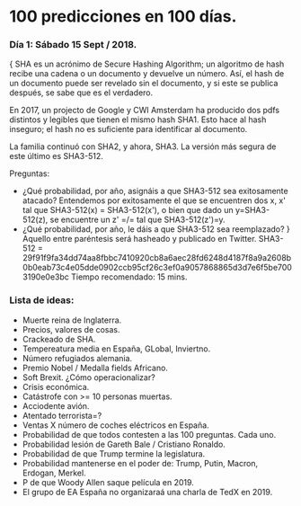 # 100 predicciones en 100 días.

### Día 1: Sábado 15 Sept / 2018.
{
SHA es un acrónimo de Secure Hashing Algorithm; un algoritmo de hash recibe una cadena o un documento y devuelve un número.
Así, el hash de un documento puede ser revelado sin el documento, y si este se publica después, se sabe que es el verdadero.

En 2017, un projecto de Google y CWI Amsterdam ha producido dos pdfs distintos y legibles que tienen el mismo hash SHA1.  Esto hace al hash inseguro; el hash no es suficiente para identificar al documento. 

La familia continuó con SHA2, y ahora, SHA3. La versión más segura de este último es SHA3-512.

Preguntas: 
- ¿Qué probabilidad, por año, asignáis a que SHA3-512 sea exitosamente atacado?
Entendemos por exitosamente el que se encuentren dos x, x' tal que SHA3-512(x) = SHA3-512(x'), 
o bien que dado un y=SHA3-512(z), se encuentre un z' =/= tal que SHA3-512(z')=y.
- ¿Qué probabilidad, por año, le dáis a que SHA3-512 sea reemplazado?
} Aquello entre paréntesis será hasheado y publicado en Twitter. SHA3-512 = 29f91f9fa34dd74aa8fbbc7410920cb8a6aec28fd6248d4187f8a9a2608b0b0eab73c4e05dde0902ccb95cf26c3ef0a9057868865d3d7e6f5be7003190e0e3bc
Tiempo recomendado: 15 mins.

### Lista de ideas:
- Muerte reina de Inglaterra.
- Precios, valores de cosas.
- Crackeado de SHA.
- Tempereatura media en España, GLobal, Inviertno.
- Número refugiados alemania.
- Premio Nobel / Medalla fields Africano.
- Soft Brexit. ¿Cómo operacionalizar?
- Crisis económica.
- Catástrofe con >= 10 personas muertas.
- Acciodente avión.
- Atentado terrorista=?
- Ventas X número de coches eléctricos en España.
- Probabilidad de que todos contesten a las 100 preguntas. Cada uno.
- Probabilidad lesión de Gareth Bale / Cristiano Ronaldo.
- Probabilidad de que Trump termine la legislatura.
- Probabilidad mantenerse en el poder de: Trump, Putin, Macron, Erdogan, Merkel.
- P de que Woody Allen saque película en 2019.
- El grupo de EA España no organizaraá una charla de TedX en 2019.
